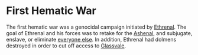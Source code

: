# First Hematic War

The first hematic war was a genocidal campaign initiated by [Ethrenal](../../inhabitants/figures/ethrenal.md). The goal of Ethrenal and his forces was to retake for the [Ashenal](../../inhabitants/anthropoids/ashenal.md), and subjugate, enslave, or eliminate [everyone else](../../inhabitants/anthropoids/introduction.md). In addition, Ethrenal had dolmens destroyed in order to cut off access to [Glassvale](../../system/subconduits/glassvale.md).